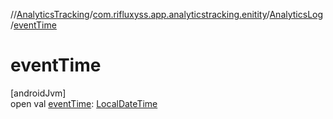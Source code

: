//[AnalyticsTracking](../../../index.md)/[com.rifluxyss.app.analyticstracking.enitity](../index.md)/[AnalyticsLog](index.md)/[eventTime](event-time.md)

# eventTime

[androidJvm]\
open val [eventTime](event-time.md): [LocalDateTime](https://developer.android.com/reference/kotlin/java/time/LocalDateTime.html)
